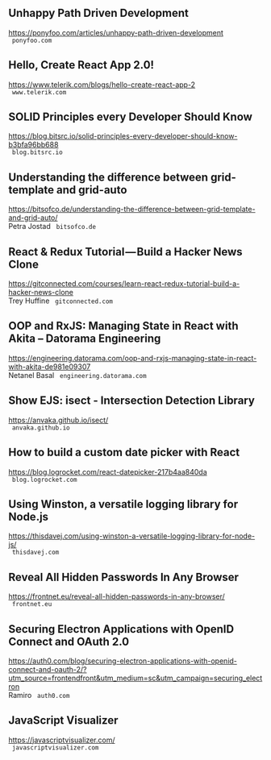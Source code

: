 ## Unhappy Path Driven Development  
https://ponyfoo.com/articles/unhappy-path-driven-development  
 ` ponyfoo.com`
  

## Hello, Create React App 2.0!  
https://www.telerik.com/blogs/hello-create-react-app-2  
 ` www.telerik.com`
  

## SOLID Principles every Developer Should Know  
https://blog.bitsrc.io/solid-principles-every-developer-should-know-b3bfa96bb688  
 ` blog.bitsrc.io`
  

## Understanding the difference between grid-template and grid-auto  
https://bitsofco.de/understanding-the-difference-between-grid-template-and-grid-auto/  
Petra Jostad ` bitsofco.de`
  

## React & Redux Tutorial — Build a Hacker News Clone  
https://gitconnected.com/courses/learn-react-redux-tutorial-build-a-hacker-news-clone  
Trey Huffine ` gitconnected.com`
  

## OOP and RxJS: Managing State in React with Akita – Datorama Engineering  
https://engineering.datorama.com/oop-and-rxjs-managing-state-in-react-with-akita-de981e09307  
Netanel Basal ` engineering.datorama.com`
  

## Show EJS: isect - Intersection Detection Library  
https://anvaka.github.io/isect/  
 ` anvaka.github.io`
  

## How to build a custom date picker with React  
https://blog.logrocket.com/react-datepicker-217b4aa840da  
 ` blog.logrocket.com`
  

## Using Winston, a versatile logging library for Node.js  
https://thisdavej.com/using-winston-a-versatile-logging-library-for-node-js/  
 ` thisdavej.com`
  

## Reveal All Hidden Passwords In Any Browser  
https://frontnet.eu/reveal-all-hidden-passwords-in-any-browser/  
 ` frontnet.eu`
  

## Securing Electron Applications with OpenID Connect and OAuth 2.0  
https://auth0.com/blog/securing-electron-applications-with-openid-connect-and-oauth-2/?utm_source=frontendfront&utm_medium=sc&utm_campaign=securing_electron  
Ramiro ` auth0.com`
  

## JavaScript Visualizer  
https://javascriptvisualizer.com/  
 ` javascriptvisualizer.com`
  

